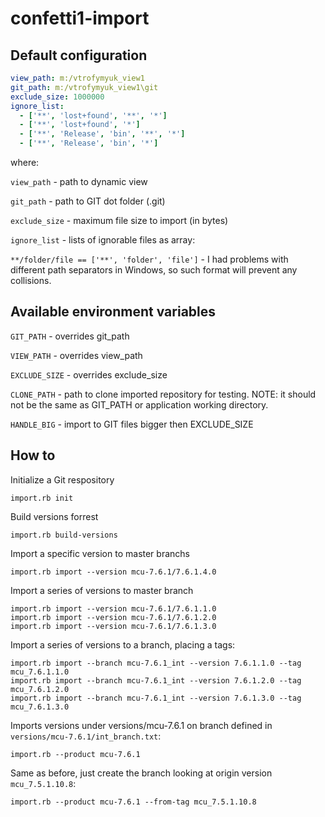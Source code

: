 confetti1-import
================

Default configuration
---------------------
```yaml
view_path: m:/vtrofymyuk_view1
git_path: m:/vtrofymyuk_view1\git
exclude_size: 1000000
ignore_list:
  - ['**', 'lost+found', '**', '*']
  - ['**', 'lost+found', '*']
  - ['**', 'Release', 'bin', '**', '*']
  - ['**', 'Release', 'bin', '*'] 
```
where:

`view_path` - path to dynamic view

`git_path` - path to GIT dot folder (.git)

`exclude_size` - maximum file size to import (in bytes)

`ignore_list` - lists of ignorable files as array:

`**/folder/file == ['**', 'folder', 'file']` - I had problems with different path separators in Windows, so such format will prevent any collisions.

Available environment variables
-------------------------------
`GIT_PATH` - overrides git_path

`VIEW_PATH` - overrides view_path

`EXCLUDE_SIZE` - overrides exclude_size

`CLONE_PATH` - path to clone imported repository for testing. NOTE: it should not be the same as GIT_PATH or application working directory.

`HANDLE_BIG` - import to GIT files bigger then EXCLUDE_SIZE

How to
------

Initialize a Git respository
```
import.rb init
```

Build versions forrest
```
import.rb build-versions
```

Import a specific version to master branchs
```
import.rb import --version mcu-7.6.1/7.6.1.4.0
```

Import a series of versions to master branch
```
import.rb import --version mcu-7.6.1/7.6.1.1.0
import.rb import --version mcu-7.6.1/7.6.1.2.0
import.rb import --version mcu-7.6.1/7.6.1.3.0
```

Import a series of versions to a branch, placing a tags:
```
import.rb import --branch mcu-7.6.1_int --version 7.6.1.1.0 --tag mcu_7.6.1.1.0
import.rb import --branch mcu-7.6.1_int --version 7.6.1.2.0 --tag mcu_7.6.1.2.0
import.rb import --branch mcu-7.6.1_int --version 7.6.1.3.0 --tag mcu_7.6.1.3.0
```

Imports versions under versions/mcu-7.6.1 on branch defined in `versions/mcu-7.6.1/int_branch.txt`:
```
import.rb --product mcu-7.6.1
```

Same as before, just create the branch looking at origin version `mcu_7.5.1.10.8`:
```
import.rb --product mcu-7.6.1 --from-tag mcu_7.5.1.10.8
```
